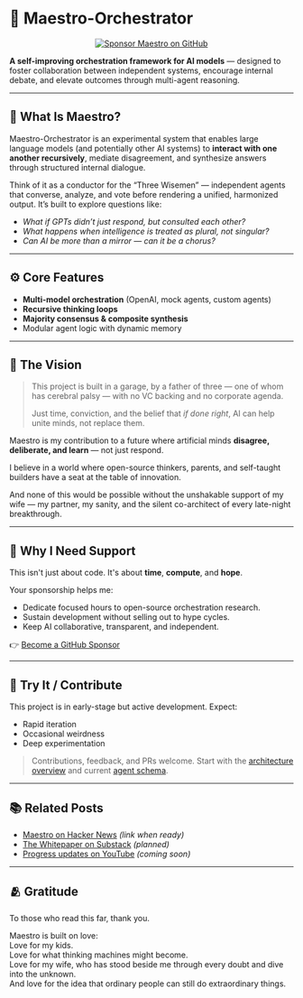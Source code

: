 # 🧠 Maestro-Orchestrator

<p align="center">
  <a href="https://github.com/sponsors/d3fq0n1">
    <img src="https://img.shields.io/badge/Sponsor-Maestro-blue?logo=github" alt="Sponsor Maestro on GitHub">
  </a>
</p>

**A self-improving orchestration framework for AI models** — designed to foster collaboration between independent systems, encourage internal debate, and elevate outcomes through multi-agent reasoning.

---

## 🚀 What Is Maestro?

Maestro-Orchestrator is an experimental system that enables large language models (and potentially other AI systems) to **interact with one another recursively**, mediate disagreement, and synthesize answers through structured internal dialogue.

Think of it as a conductor for the “Three Wisemen” — independent agents that converse, analyze, and vote before rendering a unified, harmonized output. It’s built to explore questions like:

- *What if GPTs didn’t just respond, but consulted each other?*
- *What happens when intelligence is treated as plural, not singular?*
- *Can AI be more than a mirror — can it be a chorus?*

---

## ⚙️ Core Features

- **Multi-model orchestration** (OpenAI, mock agents, custom agents)
- **Recursive thinking loops**
- **Majority consensus & composite synthesis**
- Modular agent logic with dynamic memory

---

## 🧭 The Vision

> This project is built in a garage, by a father of three — one of whom has cerebral palsy — with no VC backing and no corporate agenda.  
>  
> Just time, conviction, and the belief that *if done right*, AI can help unite minds, not replace them.

Maestro is my contribution to a future where artificial minds **disagree, deliberate, and learn** — not just respond.

I believe in a world where open-source thinkers, parents, and self-taught builders have a seat at the table of innovation.

And none of this would be possible without the unshakable support of my wife — my partner, my sanity, and the silent co-architect of every late-night breakthrough.

---

## 📌 Why I Need Support

This isn't just about code. It's about **time**, **compute**, and **hope**.

Your sponsorship helps me:
- Dedicate focused hours to open-source orchestration research.
- Sustain development without selling out to hype cycles.
- Keep AI collaborative, transparent, and independent.

👉 [Become a GitHub Sponsor](https://github.com/sponsors/d3fq0n1)

---

## 🧪 Try It / Contribute

This project is in early-stage but active development. Expect:

- Rapid iteration  
- Occasional weirdness  
- Deep experimentation  

> Contributions, feedback, and PRs welcome. Start with the [architecture overview](./docs/ARCHITECTURE.md) and current [agent schema](./agents/README.md).

---

## 📚 Related Posts

- [Maestro on Hacker News](#) *(link when ready)*
- [The Whitepaper on Substack](#) *(planned)*
- [Progress updates on YouTube](#) *(coming soon)*

---

## 🫂 Gratitude

To those who read this far, thank you.

Maestro is built on love:  
Love for my kids.  
Love for what thinking machines might become.  
Love for my wife, who has stood beside me through every doubt and dive into the unknown.  
And love for the idea that ordinary people can still do extraordinary things.

